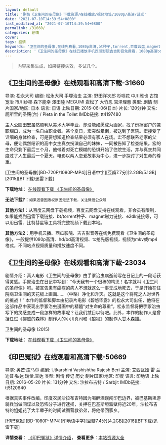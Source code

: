 ```yaml
---
layout: default
title: '剧情《卫生间的圣母像》下载资源/在线播放/视频地址/1080p/高清/蓝光'
date: "2021-07-10T14:39:54+0800"
last_modified_at: "2021-07-10T14:39:54+0800"
permalink: /31660/
categories: 剧情
cover:
tags: 剧情
keywords: '卫生间的圣母像,在线免费看,1080p高清,bt种子,torrent,百度云盘,magnet,磁力链,迅雷下载资源'
description: '《卫生间的圣母像》在线云播放手机西瓜影院吉吉影音免费看，1080p高清bd/hd未删减完整版和tc抢先枪版，mkv/mp4格式，附带bt/torrent种子、magnet/磁力链、百度云盘、网盘资源迅雷下载链接'
---
```


>内容采集生成，如果链接失效，多试几个。


## 《卫生间的圣母像》在线观看和高清下载-31660

导演: 松永大司 编剧: 松永大司 手塚治虫 主演: 野田洋次郎 杉咲花 中川雅也 古馆宽治 市川纱椰 森下能幸 澤田陸 MEGUMI 岩松了 大竹忍 宫泽理惠 类型: 剧情 制片国家/地区: 日本 语言: 日语 上映日期: 2015-06-06(日本) 片长: 120分钟 又名: 厕所里的圣殇(台) / Pieta in the Toilet IMDb链接: tt4197480

主人公园田宏虽然顺利从美术大学毕业，却没能如愿成为画家，找了份擦窗户的兼职糊口，成为一名自由职业者。某个夏日，宏突然晕倒，被送到了医院。宏接受了详细的身体检查，可是要想知道检查结果必须有家人在场。宏不想联系老家的父母，便让偶然结识的高中女生真衣扮演自己的妹妹，一同被告知了检查结果。宏的生命只剩下最后三个月，他带着对死亡模糊的恐惧开始了住院生活，并与真衣共同度过了人生最后一个夏天。电影以两人恋爱故事为中心，进一步探讨了对生命的尊重。


[卫生间的圣母像][BD-720P/1080P-MP4][日语中字][豆瓣7.7分][2.2GB/5.1GB][2015][BT下载/迅雷下载]

**下载地址**： [在线观看下载 《卫生间的圣母像》](https://www.btdx8.com/torrent/pieta_in_the_toilet_2015.html) 


**无法下载?**：`如果迅雷因版权原因无法下载，关注微信公众号 `

**其他方法1**：从百度云网盘下载视频，百度云网盘支持在线观看，非会员有限制，如果能找到迅雷下载链接、bt/torrent种子、magnet磁力链接、e2dk链接等，可以用迅雷、比特彗星等工具将完整视频下载到本地。

**其他方法2**：用手机云播、西瓜影院、吉吉影音等在线免费观看《卫生间的圣母像》，一般提供1080p高清、hd/bd高清视频、tc抢先版视频，视频为mkv或mp4格式，不同站点视频质量和播放速度不同。


## 《卫生间的圣母像》在线观看和高清下载-23034

剧情介绍：真人电影《卫生间的圣母像》由手冢治虫病逝前写在日记上的一段话获得灵感。手冢治虫在日记中写到：“今天我有一个很棒的构思！名字就叫《卫生间的圣母像》吧。被宣告患有癌症的病人不想就这么一事无成地死去，于是开始在住院病卫生间的天花板上画画……（中略）净化和升天。这就是这个将死之人对世界的挑战！” 本作的监督和脚本由纪录片电影《碧悠毕露》的松永大司出任，他将在这部作品中表现出手冢治虫漫画中的精髓“对生命的尊重”。松永监督将把手冢治虫写下的灵感变成一段怎样的故事呢？让我们拭目以待吧。此外，本作的制作人是曾担任过《挪威的森林》制作人的小川真司和《狼狈》的制作人甘木森雄。


卫生间的圣母像 (2015)

**下载地址**： [在线观看下载 《卫生间的圣母像》](https://www.btbtdy.me/btdy/dy104.html) 


## 《印巴冤狱》在线观看和高清下载-50669

导演: 奥芒·库马尔 编剧: Utkarshini Vashishtha Rajesh Beri 主演: 艾西瓦娅·雷 兰迪普·弘达 瑞恰.查达 类型: 剧情 传记 历史 制片国家/地区: 印度 语言: 印地语 上映日期: 2016-05-20 片长: 131分钟 又名: 沙拉布吉特 / Sarbjit IMDb链接: tt5120640

根据真实事件改编，印度农民沙拉布吉特因为喝醉酒误闯印巴边界，被巴基斯坦游骑兵当做间谍以及恐怖分子进行逮捕，关押在巴基斯坦监狱将近20年，沙拉布吉特的姐姐花了大半辈子的时间试图营救弟弟，将他带回家乡。


[印巴冤狱][BD-1080P-MP4][印地语中字][豆瓣7.4分][4.2GB][2016][BT下载/迅雷下载]

**详情查看**： [《印巴冤狱》详情介绍](/movie/50669/)， **查看更多**：[本站资源大全](/movie/t/all/)

